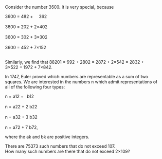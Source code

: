   <p>Consider the number 3600. It is very special, because</p>    3600 = 482 + &nbsp;&nbsp; &nbsp;362<br /><br />  3600 = 202 + 2&times;402<br /><br />  3600 = 302 + 3&times;302<br /><br />  3600 = 452 + 7&times;152<br /><br />      <p>Similarly, we find that 88201 = 992 + 2802 = 2872 + 2&times;542 = 2832 + 3&times;522 = 1972 + 7&times;842.</p>    <p>In 1747, Euler proved which numbers are representable as a sum of two squares.  We are interested in the numbers n which admit representations of all of the following four types:</p>    n = a12 + &nbsp; b12<br /><br />  n = a22 + 2 b22<br /><br />  n = a32 + 3 b32<br /><br />  n = a72 + 7 b72,    <p>where the ak and bk are positive integers.</p>    <p>There are 75373 such numbers that do not exceed 107.<br />    How many such numbers are there that do not exceed 2&times;109?</p>  